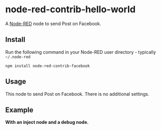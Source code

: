 node-red-contrib-hello-world
========================
A <a href="http://nodered.org" target="_new">Node-RED</a> node to send Post on Facebook.

Install
-------

Run the following command in your Node-RED user directory - typically `~/.node-red`

    npm install node-red-contrib-facebook

Usage
-----

This node to send Post on Facebook. There is no additional settings.

Example
-------

**With an inject node and a debug node.**

```
```

